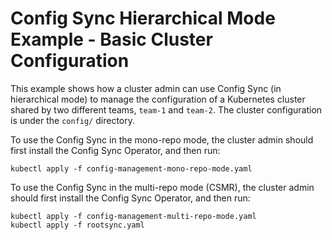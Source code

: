 # Config Sync Hierarchical Mode Example - Basic Cluster Configuration

This example shows how a cluster admin can use Config Sync (in hierarchical mode) to manage the configuration of a
Kubernetes cluster shared by two different teams, `team-1` and `team-2`.
The cluster configuration is under the `config/` directory.

To use the Config Sync in the mono-repo mode, the cluster admin should first
install the Config Sync Operator, and then run:
```
kubectl apply -f config-management-mono-repo-mode.yaml
```

To use the Config Sync in the multi-repo mode (CSMR), the cluster admin should first
install the Config Sync Operator, and then run:
```
kubectl apply -f config-management-multi-repo-mode.yaml
kubectl apply -f rootsync.yaml
```
